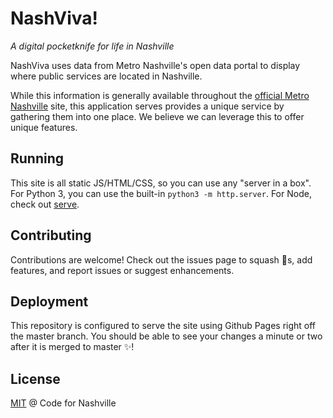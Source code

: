 # NashViva!
_A digital pocketknife for life in Nashville_

NashViva uses data from Metro Nashville's open data portal to display where public services are located in Nashville.

While this information is generally available throughout the [official Metro Nashville](https://www.nashville.gov/) site, this application serves provides a unique service by gathering them into one place.  We believe we can leverage this to offer unique features.

## Running
This site is all static JS/HTML/CSS, so you can use any "server in a box". For Python 3, you can use the built-in `python3 -m http.server`. For Node, check out [serve](https://www.npmjs.com/package/serve).

## Contributing
Contributions are welcome! Check out the issues page to squash 🐛s, add features, and report issues or suggest enhancements.

## Deployment
This repository is configured to serve the site using Github Pages right off the master branch. You should be able to see your changes a minute or two after it is merged to master ✨!

## License
[MIT](LICENSE.md) @ Code for Nashville
